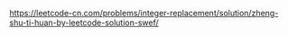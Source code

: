 https://leetcode-cn.com/problems/integer-replacement/solution/zheng-shu-ti-huan-by-leetcode-solution-swef/
